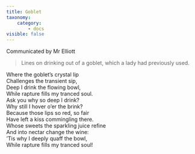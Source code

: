 ```yaml
---
title: Goblet
taxonomy:
    category:
        - docs
visible: false
---
```


<div class="author">Communicated by Mr Elliott</div>

> Lines on drinking out of a goblet, which a lady had previously used.  

Where the goblet’s crystal lip  
Challenges the transient sip,  
Deep I drink the flowing bowl,  
While rapture fills my tranced soul.  
Ask you why so deep I drink?  
Why still I hover o’er the brink?  
Because those lips so red, so fair  
Have left a kiss commingling there.  
Whose sweets the sparkling juice refine  
And into nectar change the wine:  
’Tis why I deeply quaff the bowl,  
While rapture fills my tranced soul!